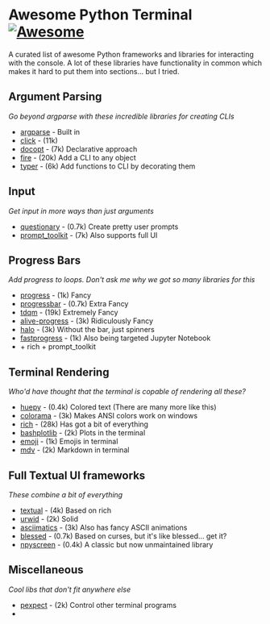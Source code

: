 # Awesome Python Terminal [![Awesome](https://cdn.rawgit.com/sindresorhus/awesome/d7305f38d29fed78fa85652e3a63e154dd8e8829/media/badge.svg)](https://github.com/sindresorhus/awesome)

A curated list of awesome Python frameworks and libraries for interacting with the console. A lot of these libraries have functionality in common which makes it hard to put them into sections... but I tried.


## Argument Parsing
*Go beyond argparse with these incredible libraries for creating CLIs*

* [argparse](https://docs.python.org/3/library/argparse.html) - Built in
* [click](https://github.com/pallets/click) - (11k)
* [docopt](https://github.com/docopt/docopt) - (7k) Declarative approach
* [fire](https://github.com/docopt/docopt) - (20k) Add a CLI to any object
* [typer](https://github.com/tiangolo/typer) - (6k) Add functions to CLI by decorating them

## Input
*Get input in more ways than just arguments*

* [questionary](https://github.com/tmbo/questionary) - (0.7k) Create pretty user prompts
* [prompt_toolkit](https://github.com/prompt-toolkit/python-prompt-toolkit) - (7k) Also supports full UI

## Progress Bars
*Add progress to loops. Don't ask me why we got so many libraries for this*

* [progress](https://github.com/verigak/progress/) - (1k) Fancy
* [progressbar](https://github.com/WoLpH/python-progressbar) - (0.7k) Extra Fancy
* [tdqm](https://github.com/tqdm/tqdm) - (19k) Extremely Fancy
* [alive-progress](https://github.com/rsalmei/alive-progress) - (3k) Ridiculously Fancy
* [halo](https://github.com/manrajgrover/halo) - (3k) Without the bar, just spinners
* [fastprogress](https://github.com/fastai/fastprogress) - (1k) Also being targeted Jupyter Notebook
* \+ rich + prompt_toolkit

## Terminal Rendering
*Who'd have thought that the terminal is copable of rendering all these?*

* [huepy](https://github.com/s0md3v/huepy) - (0.4k) Colored text (There are many more like this)
* [colorama](https://github.com/tartley/colorama) - (3k) Makes ANSI colors work on windows
* [rich](https://github.com/willmcgugan/rich) - (28k) Has got a bit of everything
* [bashplotlib](https://github.com/glamp/bashplotlib) - (2k) Plots in the terminal
* [emoji](https://github.com/carpedm20/emoji) - (1k) Emojis in terminal
* [mdv](https://github.com/axiros/terminal_markdown_viewer) - (2k) Markdown in terminal

## Full Textual UI frameworks
*These combine a bit of everything*

* [textual](https://github.com/willmcgugan/textual) - (4k) Based on rich
* [urwid](https://github.com/urwid/urwid) - (2k) Solid
* [asciimatics](https://github.com/peterbrittain/asciimatics) - (3k) Also has fancy ASCII animations
* [blessed](https://github.com/jquast/blessed) - (0.7k) Based on curses, but it's like blessed... get it?
* [npyscreen](https://github.com/npcole/npyscreen) - (0.4k) A classic but now unmaintained library

## Miscellaneous
*Cool libs that don't fit anywhere else*

* [pexpect](https://github.com/pexpect/pexpect) - (2k) Control other terminal programs
* 
